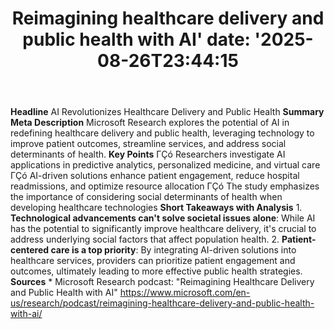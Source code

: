 ﻿---
title: "Reimagining healthcare delivery and public health with AI'
date: '2025-08-26T23:44:15"
category: "Markets"
summary: ""
slug: "reimagining healthcare delivery and public health with ai"
source_urls:
  - "https://www.microsoft.com/en-us/research/podcast/reimagining-healthcare-delivery-and-public-health-with-ai/"
seo:
  title: "Reimagining healthcare delivery and public health with AI | Hash n Hedge'
  description: '"
  keywords: ["news", "markets", "brief"]
---
**Headline** AI Revolutionizes Healthcare Delivery and Public Health  **Summary Meta Description** Microsoft Research explores the potential of AI in redefining healthcare delivery and public health, leveraging technology to improve patient outcomes, streamline services, and address social determinants of health.  **Key Points**  ΓÇó Researchers investigate AI applications in predictive analytics, personalized medicine, and virtual care ΓÇó AI-driven solutions enhance patient engagement, reduce hospital readmissions, and optimize resource allocation ΓÇó The study emphasizes the importance of considering social determinants of health when developing healthcare technologies  **Short Takeaways with Analysis**  1. **Technological advancements can't solve societal issues alone**: While AI has the potential to significantly improve healthcare delivery, it's crucial to address underlying social factors that affect population health. 2. **Patient-centered care is a top priority**: By integrating AI-driven solutions into healthcare services, providers can prioritize patient engagement and outcomes, ultimately leading to more effective public health strategies.  **Sources**  * Microsoft Research podcast: "Reimagining Healthcare Delivery and Public Health with AI" https://www.microsoft.com/en-us/research/podcast/reimagining-healthcare-delivery-and-public-health-with-ai/ 
